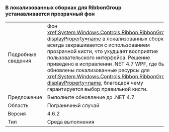 ### <a name="ribbongroup-background-is-set-to-transparent-in-localized-builds"></a>В локализованных сборках для RibbonGroup устанавливается прозрачный фон

|   |   |
|---|---|
|Подробные сведения|Фон <xref:System.Windows.Controls.Ribbon.RibbonGroup?displayProperty=name> в локализованных сборках всегда закрашивается с использованием прозрачной кисти, что ухудшает восприятие пользовательского интерфейса. Решение приведено в исправлении .NET 4.7 WPF, где были обновлены локализованные ресурсы для <xref:System.Windows.Controls.Ribbon.RibbonGroup?displayProperty=name>, благодаря чему гарантируется выбор правильной кисти.|
|Предложение|Выполните обновление до .NET 4.7|
|Область|Пограничный случай|
|Версия|4.6.2|
|Тип|Среда выполнения|


